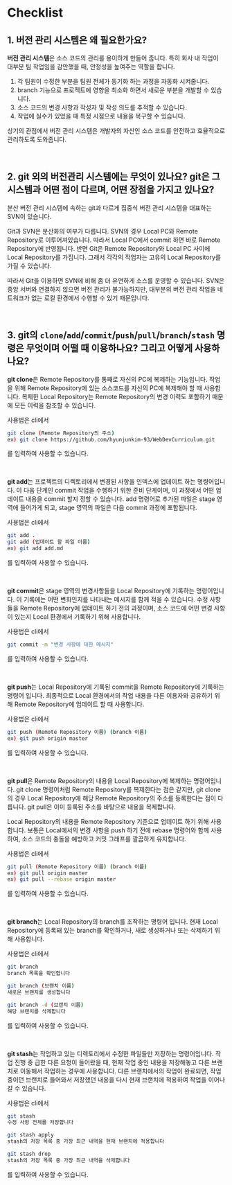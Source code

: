 # Checklist

## 1. 버전 관리 시스템은 왜 필요한가요?

**버전 관리 시스템**은 소스 코드의 관리를 용이하게 만들어 줍니다. 특히 회사 내 작업이 대부분 팀 작업임을 감안했을 때, 안정성을 높여주는 역할을 합니다.

1. 각 팀원이 수정한 부분을 팀원 전체가 동기화 하는 과정을 자동화 시켜줍니다.
2. branch 기능으로 프로젝트에 영향을 최소화 하면서 새로운 부분을 개발할 수 있습니다.
3. 소스 코드의 변경 사항과 작성자 및 작성 의도를 추적할 수 있습니다.
4. 작업에 실수가 있었을 때 특정 시점으로 내용을 복구할 수 있습니다.

상기의 관점에서 버전 관리 시스템은 개발자의 자산인 소스 코드를 안전하고 효율적으로 관리하도록 도와줍니다.

<br>

## 2. git 외의 버전관리 시스템에는 무엇이 있나요? git은 그 시스템과 어떤 점이 다르며, 어떤 장점을 가지고 있나요?

분산 버전 관리 시스템에 속하는 git과 다르게 집중식 버전 관리 시스템을 대표하는 SVN이 있습니다.

Git과 SVN은 분산화의 여부가 다릅니다.
SVN의 경우 Local PC와 Remote Repository로 이루어져있습니다.
따라서 Local PC에서 commit 하면 바로 Remote Repository에 반영됩니다.
반면 Git은 Remote Repository와 Local PC 사이에 Local Repository를 가집니다.
그래서 각각의 작업자는 고유의 Local Repository를 가질 수 있습니다.

따라서 Git을 이용하면 SVN에 비해 좀 더 유연하게 소스를 운영할 수 있습니다.
SVN은 중앙 서버와 연결하지 않으면 버전 관리가 불가능하지만,
대부분의 버전 관리 작업을 네트워크가 없는 로컬 환경에서 수행할 수 있기 때문입니다.

<br>

## 3. git의 `clone`/`add`/`commit`/`push`/`pull`/`branch`/`stash` 명령은 무엇이며 어떨 때 이용하나요? 그리고 어떻게 사용하나요?

**git clone**은 Remote Repository를 통째로 자신의 PC에 복제하는 기능입니다. 작업을 위해 Remote Repository에 있는 소스코드를 자신의 PC에 복제해야 할 때 사용합니다. 복제한 Local Repository는 Remote Repository의 변경 이력도 포함하기 때문에 모든 이력을 참조할 수 있습니다.

사용법은 cli에서
``` bash
git clone (Remote Repository의 주소)
ex) git clone https://github.com/hyunjunkim-93/WebDevCurriculum.git
```
를 입력하여 사용할 수 있습니다.

<br>

**git add**는 프로젝트의 디렉토리에서 변경된 사항을 인덱스에 업데이트 하는 명령어입니다. 이 다음 단계인 commit 작업을 수행하기 위한 준비 단계이며, 이 과정에서 어떤 업데이트 내용을 commit 할지 정할 수 있습니다. add 명령어로 추가된 파일은 stage 영역에 들어가게 되고, stage 영역의 파일은 다음 commit 과정에 포함됩니다.

사용법은 cli에서
``` bash
git add .
git add (업데이트 할 파일 이름)
ex) git add add.md
```
를 입력하여 사용할 수 있습니다.

<br>

**git commit**은 stage 영역의 변경사항들을 Local Repository에 기록하는 명령어입니다. 이 기록에는 어떤 변화인지를 나타내는 메시지를 함께 적을 수 있습니다. 수정 사항들을 Remote Repository에 업데이트 하기 전의 과정이며, 소스 코드에 어떤 변경 사항이 있는지 Local 환경에서 기록하기 위해 사용합니다.

사용법은 cli에서
``` bash
git commit -m "변경 사항에 대한 메시지"
```
를 입력하여 사용할 수 있습니다.

<br>

**git push**는 Local Repository에 기록된 commit을 Remote Repository에 기록하는 명령어 입니다. 최종적으로 Local 환경에서의 작업 내용을 다른 이용자와 공유하기 위해 Remote Repository에 업데이트 할 때 사용합니다.

사용법은 cli에서
``` bash
git push (Remote Repository 이름) (branch 이름)
ex) git push origin master
```
를 입력하여 사용할 수 있습니다.

<br>

**git pull**은 Remote Repository의 내용을 Local Repository에 복제하는 명령어입니다. git clone 명령어처럼 Remote Repository를 복제한다는 점은 같지만, git clone의 경우 Local Repository에 해당 Remote Repository의 주소를 등록한다는 점이 다릅니다. git pull은 이미 등록된 주소를 바탕으로 내용을 복제합니다.

Local Repository의 내용을 Remote Repository 기준으로 업데이트 하기 위해 사용합니다. 보통은 Local에서의 변경 사항을 push 하기 전에 rebase 명령어와 함께 사용하여, 소스 코드의 충돌을 예방하고 커밋 그래프를 깔끔하게 유지합니다.

사용법은 cli에서
``` bash
git pull (Remote Repository 이름) (branch 이름)
ex) git pull origin master
ex) git pull --rebase origin master
```
를 입력하여 사용할 수 있습니다.

<br>

**git branch**는 Local Repository의 branch를 조작하는 명령어 입니다. 현재 Local Repository에 등록돼 있는 branch를 확인하거나, 새로 생성하거나 또는 삭제하기 위해 사용합니다.

사용법은 cli에서
``` bash
git branch
branch 목록을 확인합니다

git branch (브랜치 이름)
새로운 브랜치를 생성합니다

git branch -d (브랜치 이름)
해당 브랜치를 삭제합니다
```
를 입력하여 사용할 수 있습니다.

<br>

**git stash**는 작업하고 있는 디렉토리에서 수정한 파일들만 저장하는 명령어입니다. 작업 진행 중 급한 다른 요청이 들어왔을 때, 현재 작업 중인 내용을 저장해놓고 다른 브랜치로 이동해서 작업하는 경우에 사용합니다. 다른 브랜치에서의 작업이 완료되면, 작업 중이던 브랜치로 들어와서 저장했던 내용을 다시 현재 브랜치에 적용하여 작업을 이어나갈 수 있습니다.

사용법은 cli에서
``` bash
git stash
수정 사항 전체를 저장합니다

git stash apply
stash의 저장 목록 중 가장 최근 내역을 현재 브랜치에 적용합니다

git stash drop
stash의 저장 목록 중 가장 최근 내역을 삭제합니다
```
를 입력하여 사용할 수 있습니다.
